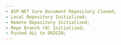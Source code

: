 ```yaml
---
- ASP.NET Core Document Repository Cloned;
- Local Repository Initialized;
- Remote Repository Initialized;
- Repo Branch (0) Initialized;
- Pushed ALL to ORIGIN;
---
```

